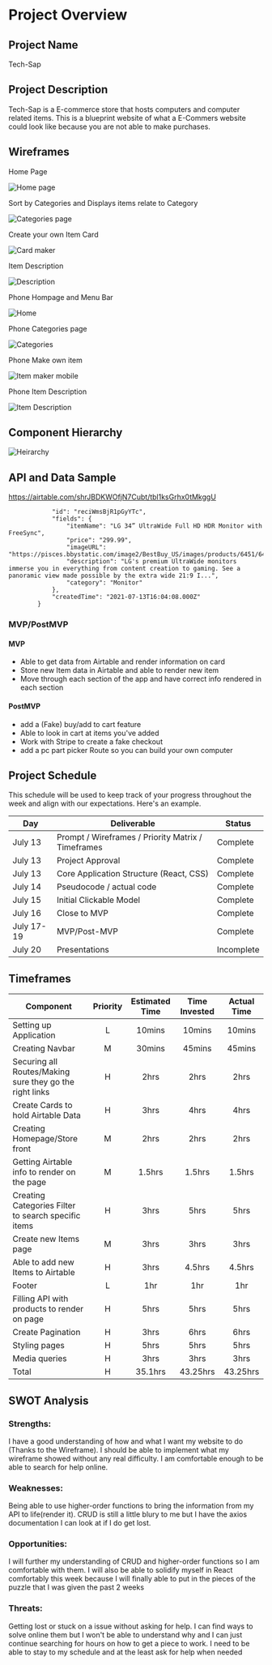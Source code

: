 # Project Overview

## Project Name

Tech-Sap

## Project Description

Tech-Sap is a E-commerce store that hosts computers and computer related items. This is a blueprint website of what a E-Commers website could look like because you are not able to make purchases.

## Wireframes

Home Page 

![Home page](https://i.imgur.com/EsPMXVg.png)

Sort by Categories and Displays items relate to Category

![Categories page](https://i.imgur.com/eM1xYTn.png)

Create your own Item Card

![Card maker](https://i.imgur.com/kKJVc1r.png)

Item Description 

![Description](https://i.imgur.com/XFw1RXE.png)

Phone Hompage and Menu Bar

![Home](https://i.imgur.com/MRziO7H.png)

Phone Categories page

![Categories](https://i.imgur.com/LqMDJuP.png)

Phone Make own item

![Item maker mobile](https://i.imgur.com/qLR3Dnc.png)

Phone Item Description

![Item Description](https://i.imgur.com/1cWw4z9.png)

## Component Hierarchy

![Heirarchy](https://i.imgur.com/xVQ9zMM.png)

## API and Data Sample

https://airtable.com/shrJBDKWOfjN7Cubt/tbl1ksGrhx0tMkggU

```{
            "id": "reciWmsBjR1pGyYTc",
            "fields": {
                "itemName": "LG 34” UltraWide Full HD HDR Monitor with FreeSync",
                "price": "299.99",
                "imageURL": "https://pisces.bbystatic.com/image2/BestBuy_US/images/products/6451/6451082_sd.jpg;maxHeight=640;maxWidth=550",
                "description": "LG's premium UltraWide monitors immerse you in everything from content creation to gaming. See a panoramic view made possible by the extra wide 21:9 I...",
                "category": "Monitor"
            },
            "createdTime": "2021-07-13T16:04:08.000Z"
        }

```

### MVP/PostMVP

 

#### MVP 


- Able to get data from Airtable and render information on card 
- Store new Item data in Airtable and able to render new item
- Move through each section of the app and have correct info rendered in each section 

#### PostMVP  


- add a (Fake) buy/add to cart feature 
-  Able to look in cart at items you've added 
-  Work with Stripe to create a fake checkout
-  add a pc part picker Route so you can build your own computer

## Project Schedule

This schedule will be used to keep track of your progress throughout the week and align with our expectations. Here's an example.

|  Day | Deliverable | Status
|---|---| ---|
|July 13| Prompt / Wireframes / Priority Matrix / Timeframes | Complete
|July 13| Project Approval | Complete
|July 13| Core Application Structure (React, CSS) | Complete
|July 14| Pseudocode / actual code | Complete
|July 15| Initial Clickable Model  | Complete
|July 16| Close to MVP | Complete
|July 17-19 | MVP/Post-MVP | Complete
|July 20| Presentations | Incomplete

## Timeframes


| Component | Priority | Estimated Time | Time Invested | Actual Time |
| --- | :---: |  :---: | :---: | :---: |
| Setting up Application | L | 10mins | 10mins | 10mins |
| Creating Navbar | M | 30mins | 45mins | 45mins |
| Securing all Routes/Making sure they go the right links | H | 2hrs | 2hrs | 2hrs |
| Create Cards to hold Airtable Data | H | 3hrs | 4hrs | 4hrs |
| Creating Homepage/Store front | M | 2hrs | 2hrs | 2hrs |
| Getting Airtable info to render on the page | M | 1.5hrs | 1.5hrs | 1.5hrs |
| Creating Categories Filter to search specific items | H | 3hrs | 5hrs | 5hrs |
| Create new Items page | M | 3hrs | 3hrs | 3hrs |
| Able to add new Items to Airtable | H | 3hrs | 4.5hrs | 4.5hrs |
| Footer | L | 1hr | 1hr | 1hr |
| Filling API with products to render on page | H | 5hrs | 5hrs | 5hrs |
| Create Pagination | H | 3hrs | 6hrs | 6hrs |
|Styling pages | H | 5hrs | 5hrs | 5hrs |
| Media queries | H | 3hrs | 3hrs | 3hrs |
| Total | H | 35.1hrs| 43.25hrs | 43.25hrs |



## SWOT Analysis

### Strengths: 

I have a good understanding of how and what I want my website to do (Thanks to the Wireframe). I should be able to implement what my wireframe showed without any real difficulty. I am comfortable enough to be able to search for help online.

### Weaknesses: 

Being able to use higher-order functions to bring the information from my API to life(render it). CRUD is still a little blury to me but I have the axios documentation I can look at if I do get lost.

### Opportunities:

I will further my understanding of CRUD and higher-order functions so I am comfortable with them. I will also be able to solidify myself in React comfortably this week because I will finally able to put in the pieces of the puzzle that I was given the past 2 weeks

### Threats:

Getting lost or stuck on a issue without asking for help. I can find ways to solve online them but I won't be able to understand why and I can just continue searching for hours on how to get a piece to work. I need to be able to stay to my schedule and at the least ask for help when needed 
